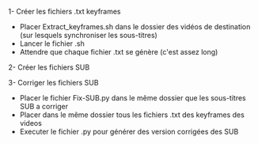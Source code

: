 1- Créer les fichiers .txt keyframes

- Placer Extract_keyframes.sh dans le dossier des vidéos de destination (sur lesquels synchroniser les sous-titres)
- Lancer le fichier .sh
- Attendre que chaque fichier .txt se génère (c'est assez long)

2- Créer les fichiers SUB

3- Corriger les fichiers SUB

- Placer le fichier Fix-SUB.py dans le même dossier que les sous-titres SUB a corriger
- Placer dans le même dossier tous les fichiers .txt des keyframes des videos
- Executer le fichier .py pour générer des version corrigées des SUB

